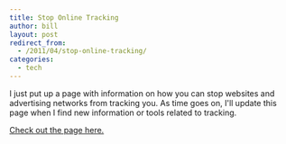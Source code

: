 ```yaml
---
title: Stop Online Tracking
author: bill
layout: post
redirect_from:
  - /2011/04/stop-online-tracking/
categories:
  - tech
---
```

I just put up a page with information on how you can stop websites and
advertising networks from tracking you. As time goes on, I'll update this page
when I find new information or tools related to tracking.

[Check out the page here.](/tech/2011/04/05/stop-ad-targeting/)
